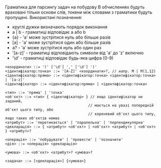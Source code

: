 Граматика для парсингу задач на побудову
В обчисленнях будуть враховані тільки основи слів, токени між словами з граматики будуть пропущені.
Використані позначення:

- круглі дужки визначають порядок виконання
- a | b - граматиці відповідає a або b
- {a} - 'a' може зустрітися нуль або більше разів
- [a] - 'a' може зустрітися один або більше разів
- a? - 'a' може зустрітися нуль або один раз
- '[a-z]' - граматиці відповідають символи від 'a' до 'z' включно
- '\d' - граматиці відповідає будь-яка цифра (0-9)

```text
<координати> ::= '(' ['\d'] ',' ['\d'] ')'
<ідентифікатор:точка> ::= '[A-Z]' <координати>?, // напр. M | M(1,12)
<ідентифікатор:пряма> ::= <ідентифікатор:точка> <ідентифікатор:точка> | '[a-z]'
<ідентифікатор> ::= <ідентифікатор:пряма> | <ідентифікатор:точка>

<тип> ::= 'пряма' | 'точка'
<об'єкт> ::= <тип> { <ідентифікатор> } // якщо ідентифікатор не заданий, 
                                      // мається на увазі попередній об'єкт цього типу, або
                                      // кореневий об'єкт цього типу, якщо таких об'єктів немає
<атрибут> ::= 'перетинається' | 'паралельна' | 'перпендикулярна' 
<декларація> ::= { <атрибут> <об'єкт> | <об'єкт> <атрибут> | <об'єкт> } <атрибут>?

<операція> ::= 'побудувати' | 'провести' | 'позначити'
<дія> ::= <операція> <декларація>

<умова> ::= <об'єкт> <атрибут>? <умова>?

<задача> ::= [<декларація>] {<умова>}
```

